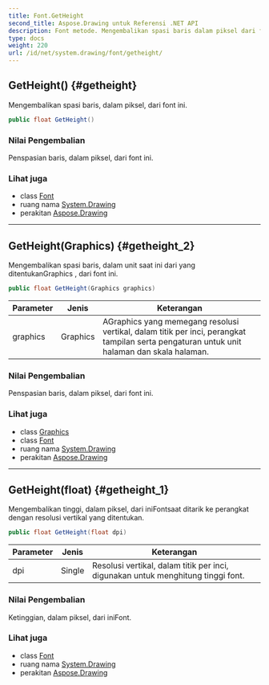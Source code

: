 ```yaml
---
title: Font.GetHeight
second_title: Aspose.Drawing untuk Referensi .NET API
description: Font metode. Mengembalikan spasi baris dalam piksel dari font ini.
type: docs
weight: 220
url: /id/net/system.drawing/font/getheight/
---
```

## GetHeight() {#getheight}

Mengembalikan spasi baris, dalam piksel, dari font ini.

```csharp
public float GetHeight()
```

### Nilai Pengembalian

Penspasian baris, dalam piksel, dari font ini.

### Lihat juga

* class [Font](../)
* ruang nama [System.Drawing](../../font/)
* perakitan [Aspose.Drawing](../../../)

---

## GetHeight(Graphics) {#getheight_2}

Mengembalikan spasi baris, dalam unit saat ini dari yang ditentukanGraphics , dari font ini.

```csharp
public float GetHeight(Graphics graphics)
```

| Parameter | Jenis | Keterangan |
| --- | --- | --- |
| graphics | Graphics | AGraphics yang memegang resolusi vertikal, dalam titik per inci, perangkat tampilan serta pengaturan untuk unit halaman dan skala halaman. |

### Nilai Pengembalian

Penspasian baris, dalam piksel, dari font ini.

### Lihat juga

* class [Graphics](../../graphics/)
* class [Font](../)
* ruang nama [System.Drawing](../../font/)
* perakitan [Aspose.Drawing](../../../)

---

## GetHeight(float) {#getheight_1}

Mengembalikan tinggi, dalam piksel, dari iniFontsaat ditarik ke perangkat dengan resolusi vertikal yang ditentukan.

```csharp
public float GetHeight(float dpi)
```

| Parameter | Jenis | Keterangan |
| --- | --- | --- |
| dpi | Single | Resolusi vertikal, dalam titik per inci, digunakan untuk menghitung tinggi font. |

### Nilai Pengembalian

Ketinggian, dalam piksel, dari iniFont.

### Lihat juga

* class [Font](../)
* ruang nama [System.Drawing](../../font/)
* perakitan [Aspose.Drawing](../../../)


